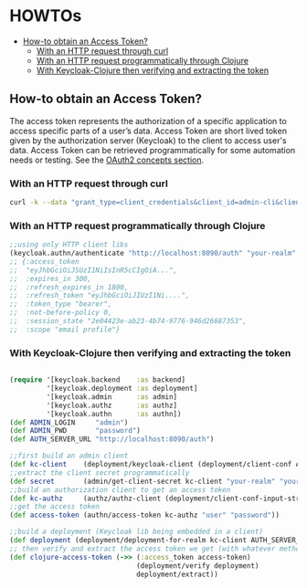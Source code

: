 
# HOWTOs

<!-- markdown-toc start - Don't edit this section. Run M-x markdown-toc-refresh-toc -->

- [How-to obtain an Access Token?](#how-to-obtain-an-access-token)
    - [With an HTTP request through curl](#with-an-http-request-through-curl)
    - [With an HTTP request programmatically through Clojure](#with-an-http-request-programmatically-through-clojure)
    - [With Keycloak-Clojure then verifying and extracting the token](#with-keycloak-clojure-then-verifying-and-extracting-the-token)

<!-- markdown-toc end -->


## How-to obtain an Access Token?

The access token represents the authorization of a specific application to access specific parts of a user’s data.
Access Token are short lived token given by the authorization server (Keycloak) to the client to access user's data. Access Token can be retrieved programmatically for some automation needs or testing. See the [OAuth2 concepts section](/concepts.html).


### With an HTTP request through curl

```bash
curl -k --data "grant_type=client_credentials&client_id=admin-cli&client_secret=dfefe9a3-7781-439a-b37f-74de0db03b11" https://localhost:8090/auth/realms/<your-realm>/protocol/openid-connect/token`
```

### With an HTTP request programmatically through Clojure

```clojure
;;using only HTTP client libs
(keycloak.authn/authenticate "http://localhost:8090/auth" "your-realm" "your-client-id" "username" "password")
;; {:access_token
;;  "eyJhbGciOiJSUzI1NiIsInR5cCIgOiA...",
;;  :expires_in 300,
;;  :refresh_expires_in 1800,
;;  :refresh_token "eyJhbGciOiJIUzI1Ni....",
;;  :token_type "bearer",
;;  :not-before-policy 0,
;;  :session_state "2e04423e-ab23-4b74-9776-946d26687353",
;;  :scope "email profile"}
```

### With Keycloak-Clojure then verifying and extracting the token

```clojure

(require '[keycloak.backend    :as backend]
         '[keycloak.deployment :as deployment]
         '[keycloak.admin      :as admin]
         '[keycloak.authz      :as authz]
         '[keycloak.authn      :as authn])
(def ADMIN_LOGIN     "admin")
(def ADMIN_PWD       "password")
(def AUTH_SERVER_URL "http://localhost:8090/auth")

;;first build an admin client
(def kc-client    (deployment/keycloak-client (deployment/client-conf AUTH_SERVER_URL "master" "admin-cli") ADMIN_LOGIN ADMIN_PWD))
;;extract the client secret programmatically 
(def secret       (admin/get-client-secret kc-client "your-realm" "your-client-id"))
;;build an authorization client to get an access token
(def kc-authz     (authz/authz-client (deployment/client-conf-input-stream AUTH_SERVER_URL "electre" "diffusion-backend" secret)))
;;get the access token
(def access-token (authn/access-token kc-authz "user" "password"))

;;build a deployment (Keycloak lib being embedded in a client)
(def deployment (deployment/deployment-for-realm kc-client AUTH_SERVER_URL "diffusion-frontend" "electre"))
;; then verify and extract the access token we get (with whatever method we want)
(def clojure-access-token (->> (:access_token access-token)
                               (deployment/verify deployment)
                               deployment/extract))

```
